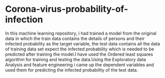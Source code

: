 # Corona-virus-probability-of-infection
In this machine learning  repository, i had trained a model from the original data in which the train data contains the details of persons and their infected probability as the target variable, the test data contains all the data of training data set expect the infected probability which is needed to be predicted after training the model.I have used the Ordered least squares algorithm for training and testing the data.Using the Exploratory data Analysis and feature engineering i came up the dependent variables and used them for predicting the infected probability of the test data.
